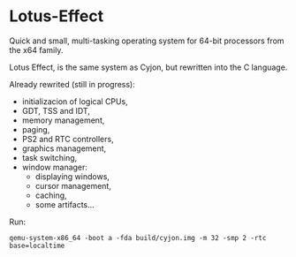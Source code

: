 # Lotus-Effect

Quick and small, multi-tasking operating system for 64-bit processors from the x64 family.

Lotus Effect, is the same system as Cyjon, but rewritten into the C language.

Already rewrited (still in progress):

  - initializacion of logical CPUs,
  - GDT, TSS and IDT,
  - memory management,
  - paging,
  - PS2 and RTC controllers,
  - graphics management,
  - task switching,
  - window manager:
    - displaying windows,
    - cursor management,
    - caching,
	- some artifacts...

Run:

	qemu-system-x86_64 -boot a -fda build/cyjon.img -m 32 -smp 2 -rtc base=localtime
